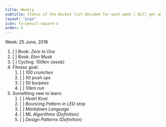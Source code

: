```yaml
---
title: Weekly
subtitle: Status of the Bucket list decided for each week | Will get added on to the next week if left incomplete
layout: "page"
icon: fa-pencil-square-o
order: 4
---
```

Week:  25 June, 2018
1. [ ] Book: *Zero to One*
2. [ ] Book: *Elon Musk*
3. [ ] Cycling: *100km (week)*
4. Fitness goal:
    1. [ ] *100 crunches*
    2. [ ] *50 push ups*
    3. [ ] *50 burpees*
    4. [ ] *10km run*
5. Something new to learn:
   1. [ ] *Heart Knot*
   2. [ ] *Bouncing Pattern in LED strip*
   3. [ ] *Markdown Language*
   4. [ ] *ML Algorithms (Definition)*
   5. [ ] *Design Patterns (Definition)*
